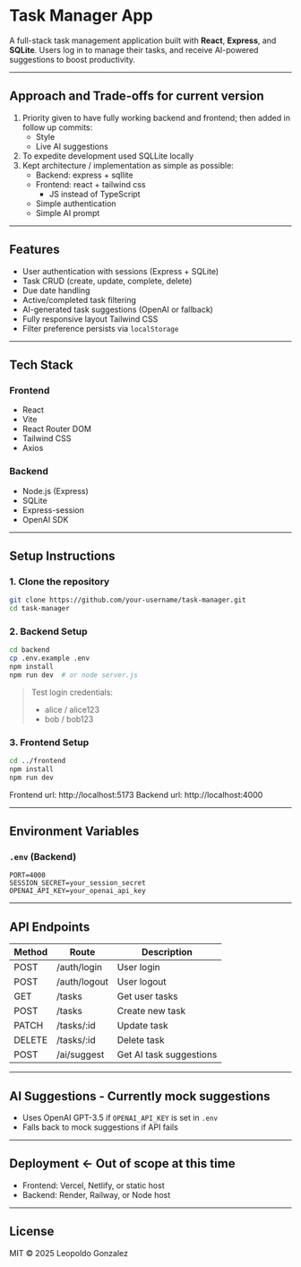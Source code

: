 # Task Manager App
A full-stack task management application built with **React**, **Express**, and **SQLite**. Users log in to manage their tasks, and receive AI-powered suggestions to boost productivity.

---
## Approach and Trade-offs for current version
1. Priority given to have fully working backend and frontend; then added in follow up commits:
    - Style
    - Live AI suggestions
2. To expedite development used SQLLite locally
3. Kept architecture / implementation as simple as possible:
    - Backend: express + sqllite
    - Frontend: react + tailwind css
        - JS instead of TypeScript
    - Simple authentication
    - Simple AI prompt

---
## Features
- User authentication with sessions (Express + SQLite)
- Task CRUD (create, update, complete, delete)
- Due date handling
- Active/completed task filtering
- AI-generated task suggestions (OpenAI or fallback)
- Fully responsive layout Tailwind CSS
- Filter preference persists via `localStorage`

---
## Tech Stack
### Frontend
- React
- Vite
- React Router DOM
- Tailwind CSS
- Axios

### Backend
- Node.js (Express)
- SQLite
- Express-session
- OpenAI SDK

---
## Setup Instructions
### 1. Clone the repository
```bash
git clone https://github.com/your-username/task-manager.git
cd task-manager
```

### 2. Backend Setup
```bash
cd backend
cp .env.example .env
npm install
npm run dev  # or node server.js
```

> Test login credentials:
> - alice / alice123
> - bob / bob123

### 3. Frontend Setup
```bash
cd ../frontend
npm install
npm run dev
```

Frontend url: http://localhost:5173
Backend url: http://localhost:4000

---
## Environment Variables
### `.env` (Backend)
```
PORT=4000
SESSION_SECRET=your_session_secret
OPENAI_API_KEY=your_openai_api_key
```

---
## API Endpoints

| Method | Route            | Description                      |
|--------|------------------|----------------------------------|
| POST   | /auth/login      | User login                       |
| POST   | /auth/logout     | User logout                      |
| GET    | /tasks           | Get user tasks                   |
| POST   | /tasks           | Create new task                  |
| PATCH  | /tasks/:id       | Update task                      |
| DELETE | /tasks/:id       | Delete task                      |
| POST   | /ai/suggest      | Get AI task suggestions          |

---
## AI Suggestions - Currently mock suggestions
- Uses OpenAI GPT-3.5 if `OPENAI_API_KEY` is set in `.env`
- Falls back to mock suggestions if API fails

---
## Deployment <- Out of scope at this time 
- Frontend: Vercel, Netlify, or static host
- Backend: Render, Railway, or Node host

---
## License
MIT © 2025 Leopoldo Gonzalez
